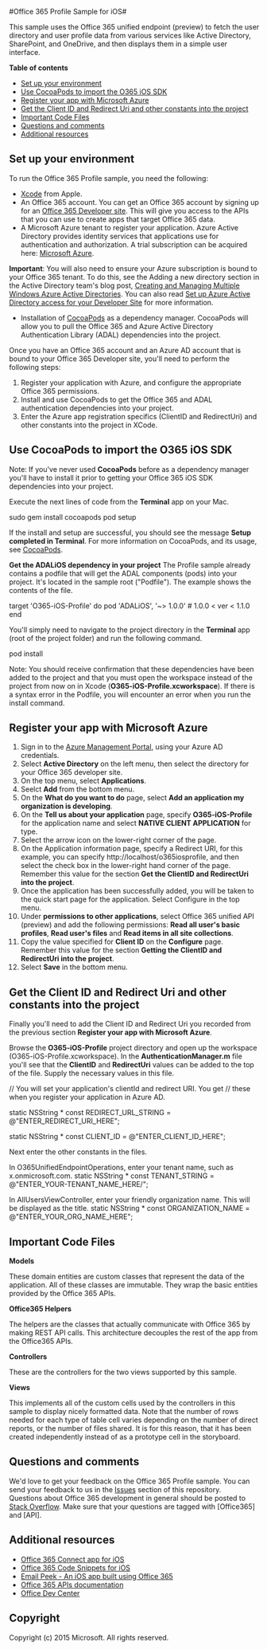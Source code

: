 
#Office 365 Profile Sample for iOS#

This sample uses the Office 365 unified endpoint (preview) to fetch the user directory and user profile data from various services like Active Directory, SharePoint, and OneDrive, and then displays them in a simple user interface.

**Table of contents**

* [Set up your environment](#set-up-your-environment)
* [Use CocoaPods to import the O365 iOS SDK](#use-cocoapods-to-import-the-o365-ios-sdk)
* [Register your app with Microsoft Azure](#register-your-app-with-microsoft-azure)
* [Get the Client ID and Redirect Uri and other constants into the project](#get-the-client-id-and-redirect-uri-into-the-project)
* [Important Code Files](#code-files)
* [Questions and comments](#questions-and-comments)
* [Additional resources](#additional-resources)



## Set up your environment ##

To run the Office 365 Profile sample, you need the following:


* [Xcode](https://developer.apple.com/) from Apple.
* An Office 365 account. You can get an Office 365 account by signing up for an [Office 365 Developer site](http://msdn.microsoft.com/en-us/library/office/fp179924.aspx). This will give you access to the APIs that you can use to create apps that target Office 365 data.
* A Microsoft Azure tenant to register your application. Azure Active Directory provides identity services that applications use for authentication and authorization. A trial subscription can be acquired here: [Microsoft Azure](https://account.windowsazure.com/SignUp).

**Important**: You will also need to ensure your Azure subscription is bound to your Office 365 tenant. To do this, see the Adding a new directory section in the Active Directory team's blog post, [Creating and Managing Multiple Windows Azure Active Directories](http://blogs.technet.com/b/ad/archive/2013/11/08/creating-and-managing-multiple-windows-azure-active-directories.aspx). You can also read [Set up Azure Active Directory access for your Developer Site](http://msdn.microsoft.com/office/office365/howto/setup-development-environment#bk_CreateAzureSubscription) for more information.


* Installation of [CocoaPods](https://cocoapods.org/) as a dependency manager. CocoaPods will allow you to pull the Office 365 and Azure Active Directory Authentication Library (ADAL) dependencies into the project.

Once you have an Office 365 account and an Azure AD account that is bound to your Office 365 Developer site, you'll need to perform the following steps:

1. Register your application with Azure, and configure the appropriate Office 365 permissions. 
2. Install and use CocoaPods to get the Office 365 and ADAL authentication dependencies into your project.
3. Enter the Azure app registration specifics (ClientID and RedirectUri) and other constants into the project in XCode.

## Use CocoaPods to import the O365 iOS SDK
Note: If you've never used **CocoaPods** before as a dependency manager you'll have to install it prior to getting your Office 365 iOS SDK dependencies into your project. 

Execute the next lines of code from the **Terminal** app on your Mac.

sudo gem install cocoapods
pod setup

If the install and setup are successful, you should see the message **Setup completed in Terminal**. For more information on CocoaPods, and its usage, see [CocoaPods](https://cocoapods.org/).


**Get the ADALiOS dependency in your project**
The Profile sample  already contains a podfile that will get the ADAL components (pods) into your project. It's located in the sample root ("Podfile"). The example shows the contents of the file.

target 'O365-iOS-Profile' do
pod 'ADALiOS', '~> 1.0.0'   # 1.0.0 < ver < 1.1.0
end


You'll simply need to navigate to the project directory in the **Terminal** app (root of the project folder) and run the following command.


pod install

Note: You should receive confirmation that these dependencies have been added to the project and that you must open the workspace instead of the project from now on in Xcode (**O365-iOS-Profile.xcworkspace**).  If there is a syntax error in the Podfile, you will encounter an error when you run the install command.

## Register your app with Microsoft Azure
1.	Sign in to the [Azure Management Portal](https://manage.windowsazure.com), using your Azure AD credentials.
2.	Select **Active Directory** on the left menu, then select the directory for your Office 365 developer site.
3.	On the top menu, select **Applications**.
4.	Seelct **Add** from the bottom menu.
5.	On the **What do you want to do** page, select **Add an application my organization is developing**.
6.	On the **Tell us about your application** page, specify **O365-iOS-Profile** for the application name and select **NATIVE CLIENT APPLICATION** for type.
7.	Select the arrow icon on the lower-right corner of the page.
8.	On the Application information page, specify a Redirect URI, for this example, you can specify http://localhost/o365iosprofile, and then select the check box in the lower-right hand corner of the page. Remember this value for the section **Get the ClientID and RedirectUri into the project**.
9.	Once the application has been successfully added, you will be taken to the quick start page for the application. Select Configure in the top menu.
10.	Under **permissions to other applications**, select Office 365 unified API (preview) and add the following permissions: **Read all user's basic profiles**, **Read user's files** and **Read items in all site collections**.
11.	Copy the value specified for **Client ID** on the **Configure** page. Remember this value for the section **Getting the ClientID and RedirectUri into the project**.
12.	Select **Save** in the bottom menu.


## Get the Client ID and Redirect Uri and other constants into the project

Finally you'll need to add the Client ID and Redirect Uri you recorded from the previous section **Register your app with Microsoft Azure**.

Browse the **O365-iOS-Profile** project directory and open up the workspace (O365-iOS-Profile.xcworkspace). In the **AuthenticationManager.m** file you'll see that the **ClientID** and **RedirectUri** values can be added to the top of the file. Supply the necessary values in this file.

// You will set your application's clientId and redirect URI. You get
// these when you register your application in Azure AD.

static NSString * const REDIRECT_URL_STRING = @"ENTER_REDIRECT_URI_HERE";

static NSString * const CLIENT_ID           = @"ENTER_CLIENT_ID_HERE";


Next enter the other constants in the files.

In O365UnifiedEndpointOperations, enter your tenant name, such as x.onmicrosoft.com.
static NSString * const TENANT_STRING = @"ENTER_YOUR-TENANT_NAME_HERE/";

In AllUsersViewController, enter your friendly organization name. This will be displayed as the title.
static NSString * const ORGANIZATION_NAME           = @"ENTER_YOUR_ORG_NAME_HERE";


## Important Code Files


**Models**

These domain entities are custom classes that represent the data of the application. All of these classes are immutable.  They wrap the basic entities provided by the Office 365 APIs. 

**Office365 Helpers**

The helpers are the classes that actually communicate with Office 365 by making REST API calls. This architecture decouples the rest of the app from the Office365 APIs.


**Controllers**

These are the controllers for the two views supported by this sample.

**Views**

This implements all of the custom cells used by the controllers in this sample to display nicely formatted data.  Note that the number of rows needed for each type of table cell varies depending on the number of direct reports, or the number of files shared. It is for this reason, that it has been created independently instead of as a prototype cell in the storyboard. 


## Questions and comments

We'd love to get your feedback on the Office 365 Profile sample. You can send your feedback to us in the [Issues](https://github.com/OfficeDev/O365-iOS-Profile) section of this repository. <br>
Questions about Office 365 development in general should be posted to [Stack Overflow](http://stackoverflow.com/questions/tagged/Office365+API). Make sure that your questions are tagged with [Office365] and [API].

## Additional resources

* [Office 365 Connect app for iOS](https://github.com/OfficeDev/O365-iOS-Connect)
* [Office 365 Code Snippets for iOS](https://github.com/OfficeDev/O365-iOS-Snippets)
* [Email Peek - An iOS app built using Office 365](https://github.com/OfficeDev/O365-iOS-EmailPeek)
* [Office 365 APIs documentation](http://msdn.microsoft.com/office/office365/howto/platform-development-overview)
* [Office Dev Center](http://dev.office.com/)

## Copyright
Copyright (c) 2015 Microsoft. All rights reserved.
